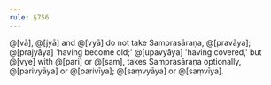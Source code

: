 ```yaml
---
rule: §756
---
```


@[vā], @[jyā] and @[vyā] do not take Samprasāraṇa, @[pravāya]; @[prajyāya] 'having become old;' @[upavyāya] 'having covered,' but @[vye] with @[pari] or @[sam], takes Samprasāraṇa optionally, @[parivyāya] or @[parivīya]; @[saṃvyāya] or @[saṃvīya].